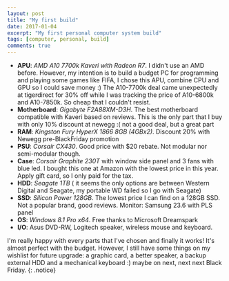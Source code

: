 ```yaml
---
layout: post
title: "My first build"
date: 2017-01-04
excerpt: "My first personal computer system build"
tags: [computer, personal, build]
comments: true
---
```


- **APU**: *AMD A10 7700k Kaveri with Radeon R7*.
I didn't use an AMD before. However, my intention is to build a budget PC for programming and playing some games like FIFA, I chose this APU, combine CPU and GPU so I could save money :) The A10-7700k deal came unexpectedly at tigerdirect for 30% off while I was tracking the price of A10-6800k and A10-7850k. So cheap that I couldn't resist. 
- **Motherboard**: *Gigabyte F2A88XM-D3H*. The best motherboard compatible with Kaveri based on reviews. This is the only part that I buy with only 10% discount at newegg :( not a good deal, but a great part
- **RAM**: *Kingston Fury HyperX 1866 8GB (4GBx2)*. Discount 20% with Newegg pre-BlackFriday promotion
- **PSU**: *Corsair CX430*. Good price with $20 rebate. Not modular nor semi-modular though. 
- **Case**: *Corsair Graphite 230T* with window side panel and 3 fans with blue led. I bought this one at Amazon with the lowest price in this year. Apply gift card, so I only paid for the tax. 
- **HDD**: *Seagate 1TB* ( it seems the only options are between Western Digital and Seagate, my portable WD failed so I go with Seagate)
- **SSD**: *Silicon Power 128GB*. The lowest price I can find on a 128GB SSD. Not a popular brand, good reviews. 
Monitor: Samsung 23.6 with PLS panel
- **OS**: *Windows 8.1 Pro x64*. Free thanks to Microsoft Dreamspark
- **I/O**: Asus DVD-RW, Logitech speaker, wireless mouse and keyboard. 

I'm really happy with every parts that I've chosen and finally it works! It's almost perfect with the budget. However, I still have some things on my wishlist for future upgrade: a graphic card, a better speaker, a backup external HDD and a mechanical keyboard :) maybe on next, next next Black Friday.
{: .notice}
